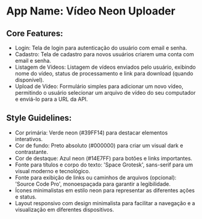 # **App Name**: Vídeo Neon Uploader

## Core Features:

- Login: Tela de login para autenticação do usuário com email e senha.
- Cadastro: Tela de cadastro para novos usuários criarem uma conta com email e senha.
- Listagem de Vídeos: Listagem de vídeos enviados pelo usuário, exibindo nome do vídeo, status de processamento e link para download (quando disponível).
- Upload de Vídeo: Formulário simples para adicionar um novo vídeo, permitindo o usuário selecionar um arquivo de vídeo do seu computador e enviá-lo para a URL da API.

## Style Guidelines:

- Cor primária: Verde neon (#39FF14) para destacar elementos interativos.
- Cor de fundo: Preto absoluto (#000000) para criar um visual dark e contrastante.
- Cor de destaque: Azul neon (#14E7FF) para botões e links importantes.
- Fonte para títulos e corpo do texto: 'Space Grotesk', sans-serif para um visual moderno e tecnológico.
- Fonte para exibição de links ou caminhos de arquivos (opcional): 'Source Code Pro', monoespaçada para garantir a legibilidade.
- Ícones minimalistas em estilo neon para representar as diferentes ações e status.
- Layout responsivo com design minimalista para facilitar a navegação e a visualização em diferentes dispositivos.